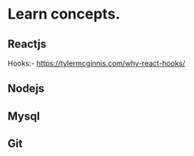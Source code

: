 # Learn concepts.

## Reactjs
Hooks:- https://tylermcginnis.com/why-react-hooks/

## Nodejs 

## Mysql 

## Git 


